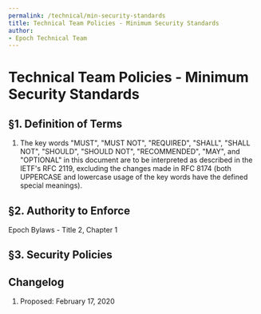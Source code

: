 ```yaml
---
permalink: /technical/min-security-standards
title: Technical Team Policies - Minimum Security Standards
author:
- Epoch Technical Team
---
```

# Technical Team Policies - Minimum Security Standards

## §1. Definition of Terms

1.  The key words "MUST", "MUST NOT", "REQUIRED", "SHALL", "SHALL NOT",
    "SHOULD", "SHOULD NOT", "RECOMMENDED", "MAY", and "OPTIONAL" in this
    document are to be interpreted as described in the IETF's RFC 2119,
    excluding the changes made in RFC 8174 (both UPPERCASE and lowercase
    usage of the key words have the defined special meanings).

## §2. Authority to Enforce
Epoch Bylaws - Title 2, Chapter 1

## §3. Security Policies

## Changelog

1.  Proposed: February 17, 2020
